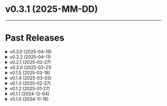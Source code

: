<!-- TEMPLATE
# v0.0.0 (yyyy-mm-dd)
## 💥 Breaking
## 📝 Documentation
## 🚀 Performance
## 🌟 New Features
## 🐛 Bug Fixes
## 🔧 Maintenance
## ⛔️ Deprecated
## 🖼️ User Interface
+ commitMessage. Issue: #XX [[Commit Detail](https://github.com/akikuno/TSUMUGI-dev/commit/xxxxx)]
-->

<!-- ## TODO -->

<!--
キーとなる表現型を持っていないのに、線が伸びている遺伝子群がある #54
-->

<!-- ############################################################ # -->

# v0.3.1 (2025-MM-DD)

<!-- ############################################################# # -->



-------------------------------------------------------------

# Past Releases

<!-- ============================================================= -->
<!-- <details>
<summary> v0.X.X (2025-MM-DD) </summary>

</details> -->
<!-- ============================================================= -->

<details>
<summary> v0.3.0 (2025-04-19) </summary>

## 💥 Breaking

+ Annotate the four life stages: Embryo, Early, Interval, and Late. Issue [#20](https://github.com/akikuno/TSUMUGI-dev/issues/20).
  + [[Commit Detail](https://github.com/akikuno/TSUMUGI-dev/commit/176847d10cee4d8b97d621df0c33f103a8ca185f)]
  + [[Commit Detail](https://github.com/akikuno/TSUMUGI-dev/commit/af287d8ae1867d9863c015d143a6dcade586b970)]

+ Set thresholds for visualization considering similarity. Issue [#77](https://github.com/akikuno/TSUMUGI-dev/issues/77). [[Commit Detail](https://github.com/akikuno/TSUMUGI-dev/commit/db661bb643df5772ad313ace24bb7063780920fc)].
  + Thanks to @aki2274 for reporting this issue!

+ Rename the header name `cluster` to `module` in the exported CSV. [[Commit Detail](https://github.com/akikuno/TSUMUGI-dev/commit/98ca5c486ae0825a6a027ca0497b3fe3ea170d73)].

## 📝 Documentation

+ Add documentation on how to load the last column (`List of shared phenotypes`) in `TSUMUGI_raw_data.csv.gz` as `list[str]`. [[Commit Detail](https://github.com/akikuno/TSUMUGI-dev/commit/bda251fa4630e220172f2046cb7702ef684c03bc)].

+ Add documentation of life stage. [[Commit Detail](https://github.com/akikuno/TSUMUGI-dev/commit/c0f4ae662fcca66d07a41c8d9a6d486432a7a78c)].


## 🖼️ User Interface

+ Organize the control panel. [[Commit Detail](https://github.com/akikuno/TSUMUGI-dev/commit/a755abe926ba72fc76895633a87a41dc62cc53e7)]

</details>

<details>
<summary> v0.2.2 (2025-04-11) </summary>

## 🖼️ User Interface

- Add support for smartphone operation.  
  [Commit Detail](https://github.com/akikuno/TSUMUGI-dev/commit/4b5ad78846fbbcca05d7626c900c7afa42360eab)

- Redesign the control panel for improved usability.  
  Issue: [#65](https://github.com/akikuno/TSUMUGI-dev/issues/65)  
  [Commit Detail](https://github.com/akikuno/TSUMUGI-dev/commit/ae7a9c1f80e2591a44a108605858258aebd5aea8)

## 📝 Documentation

- Publish a complete list of currently available phenotypes and genes.  
  Issue: [#34](https://github.com/akikuno/TSUMUGI-dev/issues/34)  
  [Commit Detail](https://github.com/akikuno/TSUMUGI-dev/commit/faa2b42eee54446d72c3c47acf9cdf6b04b5685c)

## 🔧 Maintenance

- Use `inherit` for tab button text color to ensure consistent appearance and prevent default blue styling on macOS.  
  Issue: [#67](https://github.com/akikuno/TSUMUGI-dev/issues/67)  
  [Commit Detail](https://github.com/akikuno/TSUMUGI-dev/commit/354b82cbb3200d164d5ff74878c5be74b8face07)

- Unify HTML templates for better maintainability.  
  Issue: [#68](https://github.com/akikuno/TSUMUGI-dev/issues/68)  
  [Commit Detail](https://github.com/akikuno/TSUMUGI-dev/pull/70)

- Unify JavaScript templates to reduce redundancy.  
  Issue: [#69](https://github.com/akikuno/TSUMUGI-dev/issues/69)  
  [Commit Detail](https://github.com/akikuno/TSUMUGI-dev/pull/73)

## 🐛 Bug Fixes

- Adjust the severity slider behavior to always keep at least one gene pair visible, even at minimum or maximum values.  
  Issue: [#72](https://github.com/akikuno/TSUMUGI-dev/issues/72)  
  [Commit Detail](https://github.com/akikuno/TSUMUGI-dev/commit/ce38b815c65db3a7e4c80191160fdd0aaa980944)

- Change the link button font color from blue to black (#333) on macOS for consistent styling.  
  Issue: [#67](https://github.com/akikuno/TSUMUGI-dev/issues/67)  
  [Commit Detail](https://github.com/akikuno/TSUMUGI-dev/commit/5242c14be4bb41ec3f6b67a0357759922ae5add0)

</details>



<details>
<summary> v0.2.1 (2025-03-27) </summary>


## 📝 Documentation

+ Add documentation (README.md and README_JP.md). Issue [#60](https://github.com/akikuno/TSUMUGI-dev/issues/60) [[Commit Detail](https://github.com/akikuno/TSUMUGI-dev/pull/66)]

## 🌟 New Features

+ Add a Google Form to allow anyone to submit inquiries. [[Commit Detail](https://github.com/akikuno/TSUMUGI-dev/commit/2db865949eb63716e8243ae0f998da6f45110731)]

+ Add a search box for a gene symbol in the network Issue. [#30](https://github.com/akikuno/TSUMUGI-dev/issues/30) [[Commit Detail](https://github.com/akikuno/TSUMUGI-dev/commit/afa6a262cbae45bca77426698fa1ea04ffa9214e)]
## 🐛 Bug Fixes

+ Modified to ensure that the Submit button is definitely disabled when the input is empty. Issue: [#61](https://github.com/akikuno/TSUMUGI-dev/issues/61) [[Commit Detail](https://github.com/akikuno/TSUMUGI-dev/commit/06641db2d7d1acacc97237a1515403394ef17283)]

+ Phenotypes for which no phenotype-similar gene groups were detected have been removed from `available_mp_terms.json` to prevent them from being selected. Issue: [#58](https://github.com/akikuno/TSUMUGI-dev/issues/58) [[Commit Detail](https://github.com/akikuno/TSUMUGI-dev/commit/31712b028108f1b1daf696f873f95c447deb118e)]

+ Fixed a bug where target genes disappeared when increasing the slider threshold in "Gene". Issue: [#63](https://github.com/akikuno/TSUMUGI-dev/issues/63) [[Commit Detail](https://github.com/akikuno/TSUMUGI-dev/commit/8fa8f8539351e598abf6d888293a4cd1b15b1ba0)]


## 🖼️ User Interface

+ Improve the visibility of the top page tab. Issue: [#59](https://github.com/akikuno/TSUMUGI-dev/issues/59) [[Commit Detail](https://github.com/akikuno/TSUMUGI-dev/commit/9d9ea23cadbe1883983e78efe3702ff7a69efe33)]

</details>


<details>
<summary> v0.2.0 (2025-03-21) </summary>

- Allow users to input their intended gene lists. Issue #42 [[Commit Detail](https://github.com/akikuno/TSUMUGI-dev/commit/a6850985c98941e7fbb3b992226eb7c755c6e7b2)]

## 🐛 Bug Fixes

+ Fix a bug where gene links led to [Page Not Found](https://www.mousephenotype.org/data/genes). Issue: #53 [[Commit Detail](https://github.com/akikuno/TSUMUGI-dev/commit/fdacb58db89cf99c84a597cc85e0919152c4d2fa)]

## 🔧 Maintenance

+ Use the latest IMPC [Release-22.1 (2024-12-11)](https://ftp.ebi.ac.uk/pub/databases/impc/all-data-releases/release-22.1/)

</details>

<details>
<summary> v0.1.5 (2025-03-18) </summary>

## 🔧 Maintenance

- The previously separated `phenotypeForm` and `geneForm` have been unified. [[Commit Detail](https://github.com/akikuno/TSUMUGI-dev/commit/a07aa8a47540f6e6bd54ca2bbaa6f3cb315b0e79)]

- For code reusability, the function has been moved to an external module.
  - Add `data_loader.js`. [[Commit Detail](https://github.com/akikuno/TSUMUGI-dev/commit/2898ab252606f78a01266fd324df3ca8fe045c90)]

## 🖼️ User Interface

- `searchForm` has been repositioned at the top and made scrollable when necessary to prevent it from being cut off on smaller screens. [[Commit Detail](https://github.com/akikuno/TSUMUGI-dev/commit/ab9ec38553be0dcd17c7dc9ae8c301ed1e5f48ab)]

- Make the favicon display correctly in Firefox. [[Commit Detail](https://github.com/akikuno/TSUMUGI-dev/commit/4b336a91b4d7c81403770a69d2a40ec0bb21407a)]

</details>
<!-- ============================================================= -->


<details>
<summary> v0.1.4 (2025-03-03) </summary>

## 🐛 Bug Fixes

- Fix to show sliders for phenotype severity. [[Commit Detail](https://github.com/akikuno/TSUMUGI-dev/commit/311a708d9da6fe8947bda1e4ca1fba29dc0df428)]

## 🔧 Maintenance

- Ensure that the line endings of the raw data are LF. Issue: #50 [[Commit Detail](https://github.com/akikuno/TSUMUGI-dev/commit/e70752a95c26f79b34699850163eb8ff9920bb7e)]

- For code reusability, the function has been moved to an external module.
  - Add `tooltips.js`, `value_scaler.js`, and `exporter.js`. [[Commit Detail](https://github.com/akikuno/TSUMUGI-dev/commit/250adf33792eac77d1a08c0ab5f84da3cf827571)]
  - Add `components.js`. [[Commit Detail](https://github.com/akikuno/TSUMUGI-dev/commit/20c1910630cf13b42555d32c2b5349f156809725)]
  - Add `filteres.js`.

</details>


<details>
<summary> v0.1.3 (2025-02-27) </summary>

## 💥 Breaking

- Change URL from [LARC server](https://www.md.tsukuba.ac.jp/LabAnimalResCNT/TSUMUGI/) to [Github Pages](https://larc-tsukuba.github.io/tsumugi/). Issue: [#49](https://github.com/akikuno/TSUMUGI-dev/issues/49) [[Commit Detail](https://github.com/akikuno/TSUMUGI-dev/commit/c434cf09b778f4cc33bdb31bed6da9a52461a53f)]

## 🌟 New Features

- Add checkbox of genotype and sex specificity. Issue: [#22](https://github.com/akikuno/TSUMUGI-dev/issues/22) [[Commit Detail](https://github.com/akikuno/TSUMUGI-dev/commit/d165390dfc2022bf4b55a49051f939c884a4c2c0)]

- Add `Download raw data` button for re-use of the TSUMUGI data. Issue: [#47](https://github.com/akikuno/TSUMUGI-dev/issues/47) [[Commit Detail](https://github.com/akikuno/TSUMUGI-dev/commit/d4f89f191a3e7edca4123307044149a54b2d0434)]

## 🖼️ User Interface

- Modify the slider text and numbers to be displayed in a single column. [[Commit Detail](https://github.com/akikuno/TSUMUGI-dev/commit/f08ddd42691819dd28b821f4b9dc836c5184c066)]

- Hide the Phenotype severity slider if the phenotype is binary (all effect sizes are 1). Issue [#46](https://github.com/akikuno/TSUMUGI-dev/issues/46) [[Commit Detail](https://github.com/akikuno/TSUMUGI-dev/commit/5d5d6a9ba7462fcb31ed746e01de503917577089)]

## 🔧 Maintenanc

- Add a function to manage the completion of data retrieval. [[Commit Detail](https://github.com/akikuno/TSUMUGI-dev/commit/ac15868ee42703256c5721954f4cc3bb7dcb7d07)]

- Download Raw data from CloudFlare R2 repository. Issue: [#47](https://github.com/akikuno/TSUMUGI-dev/issues/47) [[Commit Detail](https://github.com/akikuno/TSUMUGI-dev/commit/d5b38d2069b559888b37acd5dbd5660972dd7230)]

- Use a directory structure that separates Data and Frontend. Issue: [#48](https://github.com/akikuno/TSUMUGI-dev/issues/48) [[Commit Detail](https://github.com/akikuno/TSUMUGI-dev/commit/1f7a2e5a70e6a4b7177a7b591adac8e4de5c16bd)]


</details>


<details>
<summary> v0.1.2 (2025-01-27) </summary>

## 🌟 New Features

+ Specify Homo, Hetero, or Hemi for each phenotype. Issue: #38 [[Commit Detail](https://github.com/akikuno/TSUMUGI-dev/commit/b8cc572bc94da4796e53f8783fb4d1e862de3bf3)]

+ Indicate whether each phenotype is male- or female-specific. Issue: #22 [[Commit Detail](https://github.com/akikuno/TSUMUGI-dev/commit/42187872c7b1feae2bc6b4b0495a316cb9fbae00)]

## 🖼️ User Interface

+ Setting up OGP Issue: #40 [[Commit Detail](https://github.com/akikuno/TSUMUGI-dev/commit/2bf3c993642963ca39f3e8dd4a2d25ea1c7b3f32)]

## 🐛 Bug Fixes

+ The number of nodes was set to 200 (arbitrary) because too many nodes would make rendering impossible. Issue: #45 [[Commit Detail](https://github.com/akikuno/TSUMUGI-dev/commit/0212b6077fda7940f24b9e771a99f5b075c2fb21)]. Many thanks to Dr. Hayate Suzuki (University of Tsukuba) for reporting this issue!


 ## 🔧 Maintenance

+ Compress JSON files with Gzip to reduce server usage. Issue: #24 [[Commit Detail](https://github.com/akikuno/TSUMUGI-dev/commit/e1efc726b9beb5b4dc5dd2d6b785f1e9bf24c1ce)]

</details>


<details>
<summary>v0.1.1 (2024-12-04)</summary>

## 💥 Breaking

+ Use updated release of IMPC v22.0. Issue: #33 [[Commit Detail](https://github.com/akikuno/TSUMUGI-dev/commit/1bbb56f05bcc47fef21b0e3004f3fb283f425373)]

## 🖼️ User Interface

+ Change the placeholder of TSUMUGI. Issue: #32 [[Commit Detail](https://github.com/akikuno/TSUMUGI-dev/commit/5a1bc947321d5ccb781598fa2ec14731709536e8)]

+ Change "Similarity of accessory phenotypes" and "Severity of target phenotype" to "Phenotypes similarity" and "Phenotype severity". Issue: #35 [[Commit Detail](https://github.com/akikuno/TSUMUGI-dev/commit/48ffcb470c2ab6d77b9b5074ef3cbbb2a1726abd)]

## 🔧 Maintenance

+ Decompose Cytoscape's Tooltip handler into functions for each element. [[Commit Detail](https://github.com/akikuno/TSUMUGI-dev/commit/6482e5ba1cdc7861cb4b24663ea538588df651a7)]

+ Change the directory name from `web` to `TSUMUGI` Issue: #31 [[Commit Detail](https://github.com/akikuno/TSUMUGI-dev/commit/64266cbf323ae78ff969fd5d4484691cfa8e0c63)]

</details>

<details>
<summary> v0.1.0 (2024-11-16) </summary>
+ Genes of interest can now be selected. Issue: #11
</details>
